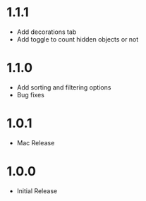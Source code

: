 # 1.1.1
- Add decorations tab
- Add toggle to count hidden objects or not

# 1.1.0
- Add sorting and filtering options
- Bug fixes

# 1.0.1
- Mac Release

# 1.0.0
- Initial Release
